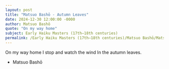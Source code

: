 ```yaml
---
layout: post
title: "Matsuo Bashō - Autumn Leaves"
date: 2024-12-30 12:00:00 -0000
author: Matsuo Bashō
quote: "On my way home"
subject: Early Haiku Masters (17th–18th centuries)
permalink: /Early Haiku Masters (17th–18th centuries)/Matsuo Bashō/Matsuo Bashō - Autumn Leaves
---
```


On my way home
I stop and watch the wind
In the autumn leaves.

- Matsuo Bashō
